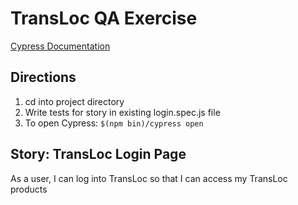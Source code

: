 # TransLoc QA Exercise
[Cypress Documentation](https://docs.cypress.io/api/api/table-of-contents.html)

## Directions
1. cd into project directory
2. Write tests for story in existing login.spec.js file
3. To open Cypress: `$(npm bin)/cypress open`

## Story: TransLoc Login Page
As a user, I can log into TransLoc so that I can access my TransLoc products
